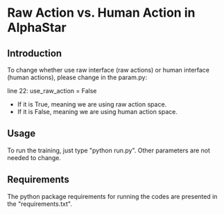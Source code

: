 # Raw Action vs. Human Action in AlphaStar

## Introduction

To change whether use raw interface (raw actions) or human interface (human actions), please change in the param.py:

line 22: use_raw_action = False

* If it is True, meaning we are using raw action space.
* If it is False, meaning we are using human action space.

## Usage

To run the training, just type "python run.py".
Other parameters are not needed to change.

## Requirements

The python package requirements for running the codes are presented in the "requirements.txt".
